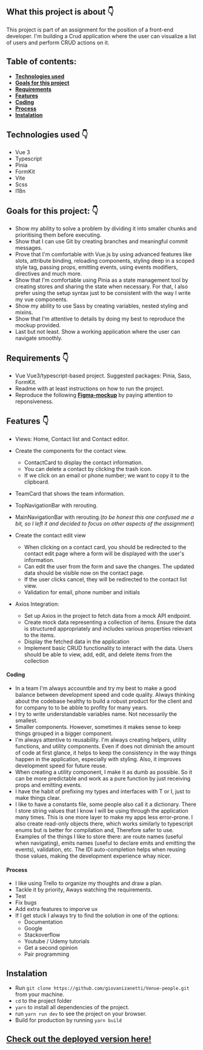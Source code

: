## What this project is about 👇

This project is part of an assignment for the position of a front-end developer. I'm building a Crud application where the user can visualize a list of users and perform CRUD actions on it.

## Table of contents:

- **[Technologies used](#technologies-used)**
- **[Goals for this project](#goals-for-this-project)**
- **[Requirements](#requirements)**
- **[Features](#features)**
- **[Coding](#coding)**
- **[Process](#process)**
- **[Instalation](#instalation)**

## Technologies used 👇

- Vue 3
- Typescript
- Pinia
- FormKit
- Vite
- Scss
- I18n

## Goals for this project: 👇

- Show my ability to solve a problem by dividing it into smaller chunks and prioritising them before executing.
- Show that I can use Git by creating branches and meaningful commit messages.
- Prove that I'm comfortable with Vue.js by using advanced features like slots, attribute binding, reloading components, styling deep in a scoped style tag, passing props, emitting events, using events modifiers, directives and much more.
- Show that I'm comfortable using Pinia as a state management tool by creating stores and sharing the state when necessary. For that, I also prefer using the setup syntax just to be consistent with the way I write my vue components.
- Show my ability to use Sass by creating variables, nested styling and mixins.
- Show that I'm attentive to details by doing my best to reproduce the mockup provided.
- Last but not least. Show a working application where the user can navigate smoothly.

## Requirements 👇

- Vue Vue3/typescript-based project. Suggested packages: Pinia, Sass, FormKit.
- Readme with at least instructions on how to run the project.
- Reproduce the following **[Figma-mockup](https://www.figma.com/file/AF8zAvKtLNVewZmcJbEOxS/Test_Front-End_VenueUsers?type=design&node-id=0%3A1&mode=design&t=ZsdHyVMLRJ4BOmhy-1)** by paying attention to reponsiveness.

## Features 👇

- Views: Home, Contact list and Contact editor.
- Create the components for the contact view.
    - ContactCard to display the contact information. 
    - You can delete a contact by clicking the
trash icon. 
    - If we click on an email or phone number; we want to copy it to the clipboard.
    
- TeamCard that shows the team information.
- TopNavigationBar with rerouting.
- MainNavigationBar with rerouting.(_to be honest this one confused me a bit, so I left it and decided to focus on other aspects of the assignment_)
- Create the contact edit view
    - When clicking on a contact card, you should be redirected to the contact edit page
    where a form will be displayed with the user's information. 
    - Can edit the user from the form and save the changes. The updated data should be visible now on the contact page. 
    - If the user clicks cancel, they will be redirected to the contact list view.
    - Validation for email, phone number and initials
- Axios Integration: 
    - Set up Axios in the project to fetch data from a mock API endpoint.
    - Create mock data representing a collection of items. Ensure the data is structured appropriately and includes various properties relevant to the items.
    - Display the fetched data in the application
    - Implement basic CRUD functionality to interact with the data. Users
    should be able to view, add, edit, and delete items from the collection


#### Coding

- In a team I'm always accountble and try my best to make a good balance between development speed and code quality. Always thinking about the codebase healthy to build a robust product for the client and for company to to be abble to profity for many years.
- I try to write understandable variables name. Not necessarily the smallest.
- Smaller components. However, sometimes it makes sense to keep things grouped in a bigger component.
- I'm always attentive to reusability. I'm always creating helpers, utility functions, and utility components. Even if does not diminish the amount of code at first glance, it helps to keep the consistency in the way things happen in the application, especially with styling. Also, it improves development speed for future reuse.
- When creating a utility component, I make it as dumb as possible. So it can be more predictable and work as a pure function by just receiving props and emitting events.
- I have the habit of prefixing my types and interfaces with T or I, just to make things clear.
- I like to have a constants file, some people also call it a dictionary. There I store string values that I know I will be using through the application many times. This is one more layer to make my apps less error-prone. I also create read-only objects there, which works similarly to typescript enums but is better for compilation and, Therefore safer to use. Examples of the things I like to store there: are route names (useful when navigating), emits names (useful to declare emits and emitting the events), validation, etc. The IDI auto-completion helps when reusing those values, making the development experience whay nicer.

#### Process

* I like using Trello to organize my thoughts and draw a plan.
* Tackle it by priority, Aways watching the requirements.
* Test
* Fix bugs
* Add extra features to imporve ux
* If I get stuck I always try to find the solution in one of the options:
  - Documentation
  - Google
  - Stackoverflow
  - Youtube / Udemy tutorials
  - Get a second opinion
  - Pair programming
 
  
## Instalation

- Run ```git clone https://github.com/giovanizanetti/Venue-people.git``` from your machine.
- ```cd``` to the project folder
- ```yarn``` to install all dependencies of the project.
- run ```yarn run dev``` to see the project on your browser.
- Build for production by running ```yarn build``` 


## [Check out the deployed version here!](https://my-books-app.netlify.app/)
